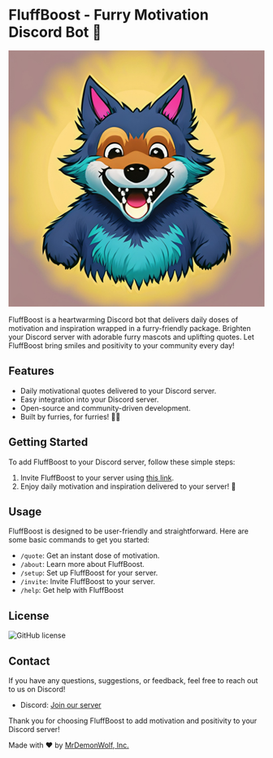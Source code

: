 # FluffBoost - Furry Motivation Discord Bot 🐾

![FluffBoost Logo](logo.jpg)

FluffBoost is a heartwarming Discord bot that delivers daily doses of motivation and inspiration wrapped in a furry-friendly package. Brighten your Discord server with adorable furry mascots and uplifting quotes. Let FluffBoost bring smiles and positivity to your community every day!

## Features

- Daily motivational quotes delivered to your Discord server.
- Easy integration into your Discord server.
- Open-source and community-driven development.
- Built by furries, for furries! 🐺🐾

## Getting Started

To add FluffBoost to your Discord server, follow these simple steps:

1. Invite FluffBoost to your server using [this link](https://discord.com/api/oauth2/authorize?client_id=1152416549261561856&permissions=2147551232&scope=bot).
2. Enjoy daily motivation and inspiration delivered to your server! 🎉

## Usage

FluffBoost is designed to be user-friendly and straightforward. Here are some basic commands to get you started:

- `/quote`: Get an instant dose of motivation.
- `/about`: Learn more about FluffBoost.
- `/setup`: Set up FluffBoost for your server.
- `/invite`: Invite FluffBoost to your server.
- `/help`: Get help with FluffBoost

## License

![GitHub license](https://img.shields.io/github/license/MrDemonWolf/fluffboost.svg?style=for-the-badge&logo=github)

## Contact

If you have any questions, suggestions, or feedback, feel free to reach out to us on Discord!

- Discord: [Join our server](https://l.mrdemonwolf.com/discord)

Thank you for choosing FluffBoost to add motivation and positivity to your Discord server!

Made with ❤️ by <a href="https://www.mrdemonwolf.com">MrDemonWolf, Inc.</a>
